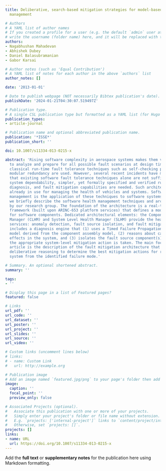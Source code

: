 ```yaml
---
title: Deliberative, search-based mitigation strategies for model-based software health
  management

# Authors
# A YAML list of author names
# If you created a profile for a user (e.g. the default `admin` user at `content/authors/admin/`), 
# write the username (folder name) here, and it will be replaced with their full name and linked to their profile.
authors:
- Nagabhushan Mahadevan
- Abhishek Dubey
- Daniel Balasubramanian
- Gabor Karsai

# Author notes (such as 'Equal Contribution')
# A YAML list of notes for each author in the above `authors` list
author_notes: []

date: '2013-01-01'

# Date to publish webpage (NOT necessarily Bibtex publication's date).
publishDate: '2024-01-21T04:30:07.519497Z'

# Publication type.
# A single CSL publication type but formatted as a YAML list (for Hugo requirements).
publication_types:
- article-journal

# Publication name and optional abbreviated publication name.
publication: '*ISSE*'
publication_short: ''

doi: 10.1007/s11334-013-0215-x

abstract: 'Rising software complexity in aerospace systems makes them very difficult
  to analyze and prepare for all possible fault scenarios at design time; therefore,
  classical run-time fault tolerance techniques such as self-checking pairs and triple
  modular redundancy are used. However, several recent incidents have made it clear
  that existing software fault tolerance techniques alone are not sufficient. To improve
  system dependability, simpler, yet formally specified and verified run-time monitoring,
  diagnosis, and fault mitigation capabilities are needed. Such architectures are
  already in use for managing the health of vehicles and systems. Software health
  management is the application of these techniques to software systems. In this paper,
  we briefly describe the software health management techniques and architecture developed
  by our research group. The foundation of the architecture is a real-time component
  framework (built upon ARINC-653 platform services) that defines a model of computation
  for software components. Dedicated architectural elements: the Component Level Health
  Manager (CLHM) and System Level Health Manager (SLHM) provide the health management
  services: anomaly detection, fault source isolation, and fault mitigation. The SLHM
  includes a diagnosis engine that (1) uses a Timed Failure Propagation Graph (TFPG)
  model derived from the component assembly model, (2) reasons about cascading fault
  effects in the system, and (3) isolates the fault source component(s). Thereafter,
  the appropriate system-level mitigation action is taken. The main focus of this
  article is the description of the fault mitigation architecture that uses goal-based
  deliberative reasoning to determine the best mitigation actions for recovering the
  system from the identified failure mode.'

# Summary. An optional shortened abstract.
summary: ''

tags:
- ''

# Display this page in a list of Featured pages?
featured: false

# Links
url_pdf: ''
url_code: ''
url_dataset: ''
url_poster: ''
url_project: ''
url_slides: ''
url_source: ''
url_video: ''

# Custom links (uncomment lines below)
# links:
# - name: Custom Link
#   url: http://example.org

# Publication image
# Add an image named `featured.jpg/png` to your page's folder then add a caption below.
image:
  caption: ''
  focal_point: ''
  preview_only: false

# Associated Projects (optional).
#   Associate this publication with one or more of your projects.
#   Simply enter your project's folder or file name without extension.
#   E.g. `projects: ['internal-project']` links to `content/project/internal-project/index.md`.
#   Otherwise, set `projects: []`.
projects: []
links:
- name: URL
  url: https://doi.org/10.1007/s11334-013-0215-x
---
```


Add the **full text** or **supplementary notes** for the publication here using Markdown formatting.

